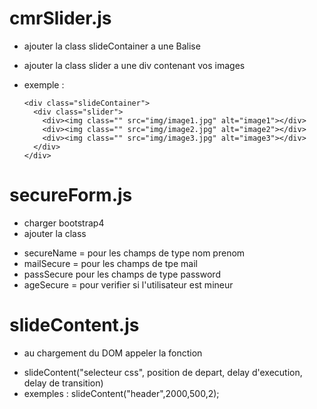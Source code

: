 # cmrSlider.js

  -  ajouter la class slideContainer a une Balise 
  -  ajouter la class slider a une div contenant vos images

  - exemple :
  
        <div class="slideContainer">
          <div class="slider">
            <div><img class="" src="img/image1.jpg" alt="image1"></div>
            <div><img class="" src="img/image2.jpg" alt="image2"></div>
            <div><img class="" src="img/image3.jpg" alt="image3"></div>
          </div>
        </div>

# secureForm.js

 -  charger bootstrap4
 -  ajouter la class
   * secureName = pour les champs de type nom prenom
   * mailSecure = pour les champs de tpe mail
   * passSecure pour les champs de type password
   * ageSecure = pour verifier si l'utilisateur est mineur

# slideContent.js


 -  au chargement du DOM appeler la fonction
  * slideContent("selecteur css", position de depart, delay d'execution, delay de transition)
  * exemples : slideContent("header",2000,500,2);
